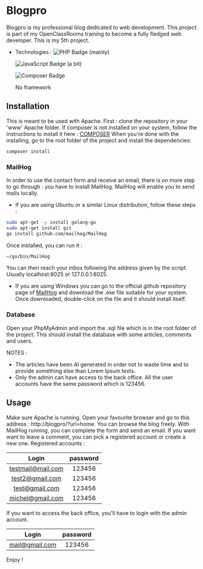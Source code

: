 # Blogpro

Blogpro is my professional blog dedicated to web development. This project is part of my OpenClassRooms training to become a fully fledged web developer. This is my 5th project.
- Technologies :
  ![PHP Badge](https://img.shields.io/badge/PHP-777BB4?logo=php&logoColor=fff&style=plastic) (mainly)

  ![JavaScript Badge](https://img.shields.io/badge/JavaScript-F7DF1E?logo=javascript&logoColor=000&style=plastic) (a bit)

  ![Composer Badge](https://img.shields.io/badge/Composer-885630?logo=composer&logoColor=fff&style=plastic)

  No framework

## Installation

This is meant to be used with Apache.
First : clone the repository in your 'www' Apache folder.
If composer is not installed on your system, follow the instructions to install it here : [COMPOSER](https://getcomposer.org/doc/00-intro.md)
When you're done with the installing, go to the root folder of the project and install the dependencies:

```bash
composer install
```
### MailHog
In order to use the contact form and receive an email, there is on more step to go through : you have to install MailHog. MailHog will enable you to send mails locally.
- If you are using Ubuntu or a similar Linux distribution, follow these steps :
```bash
sudo apt-get -y install golang-go
sudo apt-get install git
go install github.com/mailhog/MailHog
```
Once installed, you can run it :
```bash
~/go/bin/MailHog
```
You can then reach your inbox following the address given by the script. Usually localhost:8025 or  127.0.0.1:8025.

- If you are using Windows you can go to the official github repository page of [MailHog](https://github.com/mailhog/MailHog/releases) and download the .exe file suitable for your system. Once downloaded, double-click on the file and it should install itself.

### Database
Open your PhpMyAdmin and import the .sql file which is in the root folder of the project. This should install the database with some articles, comments and users.

NOTES :
- The articles have been AI generated in order not to waste time and to provide something else than Lorem Ipsum texts.
- Only the admin can have access to the back office. All the user accounts have the same password which is 123456.

## Usage
Make sure Apache is running. Open your favourite browser and go to this address : http://blogpro/?url=home.
You can browse the blog freely. With MailHog running, you can complete the form and send an email.
If you want want to leave a comment, you can pick a registered account or create a new one.
Registered accounts :

 Login             | password 
:-----------------:|:--------:
 testmail@mail.com | 123456   
 test2@gmail.com   | 123456   
 test@gmail.com    | 123456   
 michel@gmail.com  | 123456  



If you want to access the back office, you'll have to login with the admin account.

 Login             | password 
:-----------------:|:--------:
 mail@gmail.com     | 123456   


Enjoy !